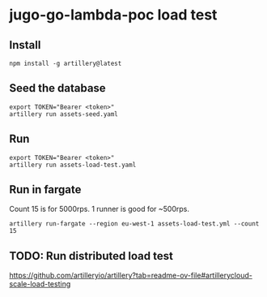 # jugo-go-lambda-poc load test

## Install

```
npm install -g artillery@latest
```

## Seed the database

```
export TOKEN="Bearer <token>"
artillery run assets-seed.yaml
```

## Run

```
export TOKEN="Bearer <token>"
artillery run assets-load-test.yaml
```

## Run in fargate
Count 15 is for 5000rps. 1 runner is good for ~500rps.

```
artillery run-fargate --region eu-west-1 assets-load-test.yml --count 15
```

## TODO: Run distributed load test

https://github.com/artilleryio/artillery?tab=readme-ov-file#artillerycloud-scale-load-testing